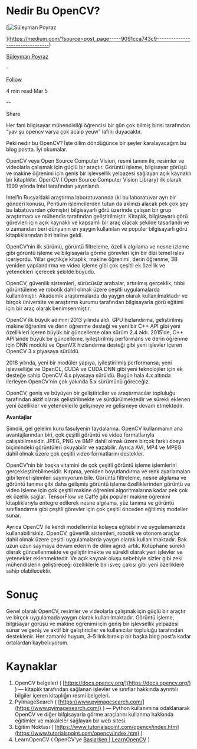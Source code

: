 Nedir Bu OpenCV?
================

[![Süleyman Poyraz](https://miro.medium.com/v2/resize:fill:88:88/1*gIhcdTDp8vnPoEBU_WlNMA.png)

](https://medium.com/?source=post_page-----9091cca743c9--------------------------------)

[Süleyman Poyraz](https://medium.com/?source=post_page-----9091cca743c9--------------------------------)

·

[Follow](https://medium.com/m/signin?actionUrl=https%3A%2F%2Fmedium.com%2F_%2Fsubscribe%2Fuser%2F657c90637c9f&operation=register&redirect=https%3A%2F%2Fzaryob.medium.com%2Fnedir-bu-opencv-9091cca743c9&user=S%C3%BCleyman+Poyraz&userId=657c90637c9f&source=post_page-657c90637c9f----9091cca743c9---------------------post_header-----------)

4 min read·Mar 5

\--

Share

Her fani bilgisayar mühendisliği öğrencisi bir gün çok bilmiş birisi tarafından “yav şu opencv varya çok acaip yeuw” lafını duyacaktır.

Peki nedir bu OpenCV? İşte dilim döndüğünce bir şeyler karalayacağım bu blog postta. İyi okumalar.

OpenCV veya Open Source Computer Vision, resmi tanımı ile, resimler ve videolarla çalışmak için güçlü bir araçtır. Görüntü işleme, bilgisayar görüşü ve makine öğrenimi için geniş bir işlevsellik yelpazesi sağlayan açık kaynaklı bir kitaplıktır. OpenCV ( Open Source Computer Vision Library) ilk olarak 1999 yılında Intel tarafından yayınlandı.

Intel’in Rusya’daki araştırma laboratuvarında (ki bu laboratuvar ayrı bir gönderi konusu, Pentium işlemcilerden tutun da aklınızı alacak pek çok şey bu labatuvardan çıkmıştır) bilgisayarlı görü üzerinde çalışan bir grup araştırmacı ve mühendis tarafından geliştirilmiştir. Kitaplık, bilgisayarlı görü görevleri için açık kaynaklı ve kapsamlı bir araç olacak şekilde tasarlandı ve o zamandan beri dünyanın en yaygın kullanılan ve popüler bilgisayarlı görü kitaplıklarından biri haline geldi.

OpenCV’nin ilk sürümü, görüntü filtreleme, özellik algılama ve nesne izleme gibi görüntü işleme ve bilgisayarla görme görevleri için bir dizi temel işlev içeriyordu. Yıllar geçtikçe kitaplık, makine öğrenimi, derin öğrenme, 3B yeniden yapılandırma ve video işleme gibi çok çeşitli ek özellik ve yetenekleri içerecek şekilde büyüdü.

OpenCV, güvenlik sistemleri, sürücüsüz arabalar, artırılmış gerçeklik, tıbbi görüntüleme ve robotik dahil olmak üzere çeşitli uygulamalarda kullanılmıştır. Akademik araştırmalarda da yaygın olarak kullanılmaktadır ve birçok üniversite ve araştırma kurumu tarafından bilgisayarla görü eğitimi için bir araç olarak benimsenmiştir.

OpenCV ilk büyük adımını 2013 yılında aldı. GPU hızlandırma, geliştirilmiş makine öğrenimi ve derin öğrenme desteği ve yeni bir C++ API gibi yeni özellikleri içeren büyük bir güncelleme olan sürüm 2.4 aldı. 2015'de, C++ API’sinde büyük bir güncelleme, iyileştirilmiş performans ve derin öğrenme için DNN modülü ve OpenVX hızlandırma desteği gibi yeni işlevler içeren OpenCV 3.x piyasaya sürüldü.

2018 yılında, yeni bir modüler yapıya, iyileştirilmiş performansa, yeni işlevselliğe ve OpenCL, CUDA ve CUDA DNN gibi yeni teknolojiler için ek desteğe sahip OpenCV 4.x piyasaya sürüldü. Bugün hala 4.x altında ilerleyen OpenCV’nin çok yakında 5.x sürümünü göreceğiz.

OpenCV, geniş ve büyüyen bir geliştiriciler ve araştırmacılar topluluğu tarafından aktif olarak geliştirilmekte ve sürdürülmektedir ve sürekli eklenen yeni özellikler ve yeteneklerle gelişmeye ve gelişmeye devam etmektedir.

**Avantajlar**

Şimdiii, gel gelelim kuru fasulyenin faydalarına. OpenCV kullanmanın ana avantajlarından biri, çok çeşitli görüntü ve video formatlarıyla çalışabilmesidir. JPEG, PNG ve BMP dahil olmak üzere birçok farklı dosya biçimindeki görüntüleri okuyabilir ve yazabilir. Ayrıca AVI, MP4 ve MPEG dahil olmak üzere çok çeşitli video formatlarını destekler.

OpenCV’nin bir başka vitamini de çok çeşitli görüntü işleme işlemlerini gerçekleştirebilmesidir. Kırpma, yeniden boyutlandırma ve renk ayarlamaları gibi temel işlemleri saymıyorum bile. Görüntü filtreleme, nesne algılama ve görüntü tanıma gibi daha gelişmiş görüntü işleme özelliklerinden görüntü ve video işleme için çok çeşitli makine öğrenimi algoritmalarına kadar pek çok ek özellik sağlar. TensorFlow ve Caffe gibi popüler makine öğrenimi kitaplıklarıyla entegre edilerek nesne algılama, yüz tanıma ve görüntü sınıflandırma gibi çeşitli görevler için çok çeşitli önceden eğitilmiş modeller sunar.

Ayrıca OpenCV ile kendi modellerinizi kolayca eğitebilir ve uygulamanızda kullanabilirsiniz. OpenCV, güvenlik sistemleri, robotik ve otonom araçlar dahil olmak üzere çeşitli uygulamalarda yaygın olarak kullanılmaktadır. Bak uzun uzun saymaya devam ederim de dilim ağrıdı artık. Kütüphane sürekli olarak güncellenmekte ve geliştirilmekte ve sürekli olarak yeni işlevler ve yetenekler eklenmektedir. Ve açık kaynak oluşu sebebiyle sizler gibi zeki mühendislerin geliştireceği özelliklerle bir isveç çakısı gibi yeni özelliklere sahip olabilecektir.

**Sonuç**
=========

Genel olarak OpenCV, resimler ve videolarla çalışmak için güçlü bir araçtır ve birçok uygulamada yaygın olarak kullanılmaktadır. Görüntü işleme, bilgisayar görüşü ve makine öğrenimi için geniş bir işlevsellik yelpazesi sunar ve geniş ve aktif bir geliştiriciler ve kullanıcılar topluluğu tarafından desteklenir. Her zamanki huyum, 3–5 link bırakıp bir başka blog post’a kadar ortalardan kayboluyorum.

Kaynaklar
=========

1.  OpenCV belgeleri ( [https://docs.opencv.org/](https://docs.opencv.org/) ) — kitaplık tarafından sağlanan işlevler ve sınıflar hakkında ayrıntılı bilgiler içeren kitaplığın resmi belgeleri.
2.  PyImageSearch ( [https://www.pyimagesearch.com/](https://www.pyimagesearch.com/) ) — Python kullanımına odaklanarak OpenCV ve diğer bilgisayarla görme araçlarını kullanma hakkında eğitimler ve makaleler sağlayan bir web sitesi.
3.  Eğitim Noktası ( [https://www.tutorialspoint.com/opencv/index.htm](https://www.tutorialspoint.com/opencv/index.htm) )
4.  LearnOpenCV ( OpenCV’ye [Başlarken | LearnOpenCV](https://learnopencv.com/getting-started-with-opencv/) )
